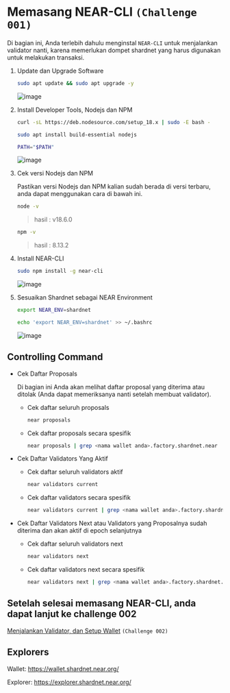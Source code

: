 # Memasang NEAR-CLI `(Challenge 001)`

Di bagian ini, Anda terlebih dahulu menginstal `NEAR-CLI` untuk menjalankan validator nanti, karena memerlukan dompet shardnet yang harus digunakan untuk melakukan transaksi.

1. Update dan Upgrade Software

    ```bash
    sudo apt update && sudo apt upgrade -y
    ```

    ![image](https://user-images.githubusercontent.com/100946299/180929617-adde64f6-1781-4db7-bdfd-1be32829496d.png)


2. Install Developer Tools, Nodejs dan NPM

    ```bash
    curl -sL https://deb.nodesource.com/setup_18.x | sudo -E bash -  

    sudo apt install build-essential nodejs

    PATH="$PATH"
    ```
    
    ![image](https://user-images.githubusercontent.com/100946299/180929753-38797e51-b239-4590-b9e6-3eb5bf1c1a23.png)


    
3. Cek versi Nodejs dan NPM
    
    Pastikan versi Nodejs dan NPM kalian sudah berada di versi terbaru, anda dapat menggunakan cara di bawah ini.

    ```bash
    node -v
    ```
     > hasil : v18.6.0

    ```bash
    npm -v
    ```
     > hasil : 8.13.2

    
4. Install NEAR-CLI
    
    ```bash
    sudo npm install -g near-cli
    ```
    
    ![image](https://user-images.githubusercontent.com/100946299/180929815-f4fdb3bd-10ac-44f6-a0ae-2f613a50e472.png)

    
5. Sesuaikan Shardnet sebagai NEAR Environment 

    ```bash
    export NEAR_ENV=shardnet
    ```


    ```bash
    echo 'export NEAR_ENV=shardnet' >> ~/.bashrc
    ```
    
    ![image](https://user-images.githubusercontent.com/100946299/180929925-6910e207-5531-4e65-a842-e428b565aff6.png)


    
## Controlling Command

- Cek Daftar Proposals
    
    Di bagian ini Anda akan melihat daftar proposal yang diterima atau ditolak (Anda dapat memeriksanya nanti setelah membuat validator).
    
    - Cek daftar seluruh proposals
    
        ```bash
        near proposals
        ```
        
    - Cek daftar proposals secara spesifik

        ```bash
        near proposals | grep <nama wallet anda>.factory.shardnet.near
        ```
        
- Cek Daftar Validators Yang Aktif
    
    - Cek daftar seluruh validators aktif
    
        ```bash
        near validators current
        ```
        
    - Cek daftar validators secara spesifik

        ```bash
        near validators current | grep <nama wallet anda>.factory.shardnet.near
        ```
- Cek Daftar Validators Next atau  Validators yang Proposalnya sudah diterima dan akan aktif di epoch selanjutnya
    
    - Cek daftar seluruh validators next
    
        ```bash
        near validators next
        ```
        
    - Cek daftar validators next secara spesifik

        ```bash
        near validators next | grep <nama wallet anda>.factory.shardnet.near
        ```


## Setelah selesai memasang NEAR-CLI, anda dapat lanjut ke challenge 002

[Menjalankan Validator, dan Setup Wallet](https://github.com/cbjohnson90/Testnet-Guides/blob/main/NEAR-StakeWars-III/Tasks/task-002.md) `(Challenge 002)`

## Explorers
Wallet: https://wallet.shardnet.near.org/

Explorer: https://explorer.shardnet.near.org/
